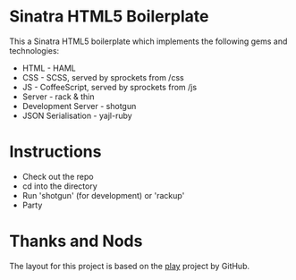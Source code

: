# Sinatra HTML5 Boilerplate

This a Sinatra HTML5 boilerplate which implements the following gems and technologies:
* HTML - HAML
* CSS - SCSS, served by sprockets from /css
* JS - CoffeeScript, served by sprockets from /js
* Server - rack & thin
* Development Server - shotgun
* JSON Serialisation - yajl-ruby

# Instructions
* Check out the repo
* cd into the directory
* Run 'shotgun' (for development) or 'rackup'
* Party

# Thanks and Nods

The layout for this project is based on the [play](https://github.com/play/play) project by GitHub.

